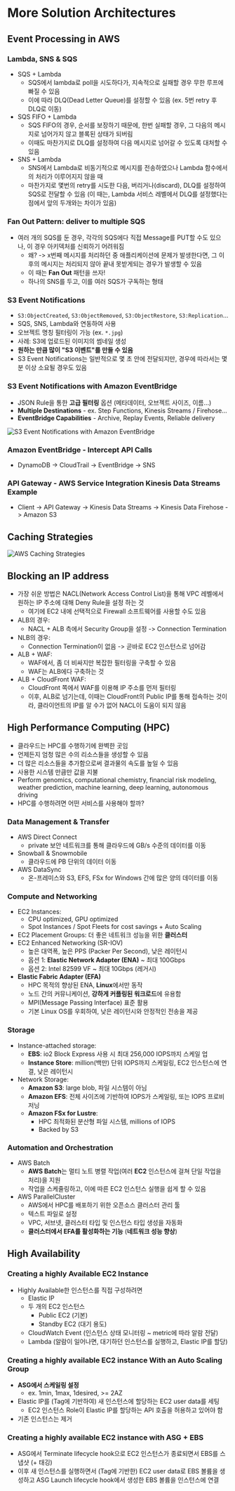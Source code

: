 # More Solution Architectures

## Event Processing in AWS

### Lambda, SNS & SQS

- SQS + Lambda
  - SQS에서 lambda로 poll을 시도하다가, 지속적으로 실패할 경우 무한 루프에 빠질 수 있음
  - 이에 따라 DLQ(Dead Letter Queue)를 설정할 수 있음 (ex. 5번 retry 후 DLQ로 이동)
- SQS FIFO + Lambda
  - SQS FIFO의 경우, 순서를 보장하기 때문에, 한번 실패할 경우, 그 다음의 메시지로 넘어가지 않고 블록된 상태가 되버림
  - 이때도 마찬가지로 DLQ를 설정하여 다음 메시지로 넘어갈 수 있도록 대처할 수 있음
- SNS + Lambda
  - SNS에서 Lambda로 비동기적으로 메시지를 전송하였으나 Lambda 함수에서의 처리가 이루어지지 않을 때
  - 마찬가지로 몇번의 retry를 시도한 다음, 버리거나(discard), DLQ를 설정하여 SQS로 전달할 수 있음 (이 때는, Lambda 서비스 레벨에서 DLQ를 설정했다는 점에서 앞의 두개와는 차이가 있음)

### Fan Out Pattern: deliver to multiple SQS

- 여러 개의 SQS를 둔 경우, 각각의 SQS에다 직접 Message를 PUT할 수도 있으나, 이 경우 아키덱처를 신뢰하기 어려워짐
  - 왜? -> x번째 메시지를 처리하던 중 애플리케이션에 문제가 발생한다면, 그 이후의 메시지는 처리되지 않아 끝내 못받게되는 경우가 발생할 수 있음
  - 이 때는 **Fan Out** 패턴을 쓰자!
  - 하나의 SNS를 두고, 이를 여러 SQS가 구독하는 형태

### S3 Event Notifications

- `S3:ObjectCreated`, `S3:ObjectRemoved`, `S3:ObjectRestore`, `S3:Replication`...
- SQS, SNS, Lambda와 연동하여 사용
- 오브젝트 명칭 필터링이 가능 (ex. `*.jpg`)
- 사례: S3에 업로드된 이미지의 썸네일 생성
- **원하는 만큼 많이 "S3 이벤트"를 만들 수 있음**
- S3 Event Notifications는 일반적으로 몇 초 안에 전달되지만, 경우에 따라서는 몇 분 이상 소요될 경우도 있음

### S3 Event Notifications with Amazon EventBridge

- JSON Rule을 통한 **고급 필터링** 옵션 (메타데이터, 오브젝트 사이즈, 이름...)
- **Multiple Destinations** - ex. Step Functions, Kinesis Streams / Firehose...
- **EventBridge Capabilities** - Archive, Replay Events, Reliable delivery

![S3 Event Notifications with Amazon EventBridge](https://da-public-assets.s3.amazonaws.com/thumbnails/patterns/s3-eventbridge-sns-terraform.png)

### Amazon EventBridge - Intercept API Calls

- DynamoDB -> CloudTrail -> EventBridge -> SNS

### API Gateway - AWS Service Integration Kinesis Data Streams Example

- Client -> API Gateway -> Kinesis Data Streams -> Kinesis Data Firehose -> Amazon S3

## Caching Strategies

![AWS Caching Strategies](https://blog.cloudcraft.co/wp-content/uploads/2020/09/Caching-101-1.png)

## Blocking an IP address

- 가장 쉬운 방법은 NACL(Network Access Control List)을 통해 VPC 레벨에서 원하는 IP 주소에 대해 Deny Rule을 설정 하는 것
  - 여기에 EC2 내에 선택적으로 Firewall 소프트웨어를 사용할 수도 있음
- ALB의 경우:
  - NACL + ALB 측에서 Security Group을 설정 -> Connection Termination
- NLB의 경우:
  - Connection Termination이 없음 -> 곧바로 EC2 인스턴스로 넘어감
- ALB + WAF:
  - WAF에서, 좀 더 비싸지만 복잡한 필터링을 구축할 수 있음
  - WAF는 ALB에다 구축하는 것
- ALB + CloudFront WAF:
  - CloudFront 쪽에서 WAF를 이용해 IP 주소를 먼저 필터링
  - 이후, ALB로 넘기는데, 이때는 CloudFront의 Public IP를 통해 접속하는 것이라, 클라이언트의 IP를 알 수가 없어 NACL이 도움이 되지 않음

## High Performance Computing (HPC)

- 클라우드는 HPC를 수행하기에 완벽한 곳임
- 언제든지 엄청 많은 수의 리소스들을 생성할 수 있음
- 더 많은 리소스들을 추가함으로써 결과물의 속도를 높일 수 있음
- 사용한 시스템 만큼만 값을 지불
- Perform genomics, computational chemistry, financial risk modeling, weather prediction, machine learning, deep learning, autonomous driving
- HPC를 수행하려면 어떤 서비스를 사용해야 할까?

### Data Management & Transfer

- AWS Direct Connect
  - private 보안 네트워크를 통해 클라우드에 GB/s 수준의 데이터를 이동
- Snowball & Snowmobile
  - 클라우드에 PB 단위의 데이터 이동
- AWS DataSync
  - 온-프레미스와 S3, EFS, FSx for Windows 간에 많은 양의 데이터를 이동

### Compute and Networking

- EC2 Instances:
  - CPU optimized, GPU optimized
  - Spot Instances / Spot Fleets for cost savings + Auto Scaling
- EC2 Placement Groups: 더 좋은 네트워크 성능을 위한 **클러스터**
- EC2 Enhanced Networking (SR-IOV)
  - 높은 대역폭, 높은 PPS (Packer Per Second), 낮은 레이턴시
  - 옵션 1: **Elastic Network Adapter (ENA)** ~ 최대 100Gbps
  - 옵션 2: Intel 82599 VF ~ 최대 10Gbps (레거시)
- **Elastic Fabric Adapter (EFA)**
  - HPC 목적의 향상된 ENA, **Linux**에서만 동작
  - 노드 간의 커뮤니케이션, **강하게 커플링된 워크로드**에 유용함
  - MPI(Message Passing Interface) 표준 활용
  - 기본 Linux OS를 우회하여, 낮은 레이턴시와 안정적인 전송을 제공

### Storage

- Instance-attached storage:
  - **EBS**: io2 Block Express 사용 시 최대 256,000 IOPS까지 스케일 업
  - **Instance Store**: million(백만) 단위 IOPS까지 스케일링, EC2 인스턴스에 연결, 낮은 레이턴시
- Network Storage:
  - **Amazon S3**: large blob, 파일 시스템이 아님
  - **Amazon EFS**: 전체 사이즈에 기반하여 IOPS가 스케일링, 또는 IOPS 프로비저닝
  - **Amazon FSx for Lustre**:
    - HPC 최적화된 분산형 파일 시스템, millions of IOPS
    - Backed by S3

### Automation and Orchestration

- AWS Batch
  - **AWS Batch**는 멀티 노트 병렬 작업(여러 **EC2** 인스턴스에 걸쳐 단일 작업을 처리)을 지원
  - 작업을 스케줄링하고, 이에 따른 EC2 인스턴스 실행을 쉽게 할 수 있음
- AWS ParallelCluster
  - AWS에서 HPC를 배포하기 위한 오픈소스 클러스터 관리 툴
  - 텍스트 파일로 설정
  - VPC, 서브넷, 클러스터 타입 및 인스턴스 타입 생성을 자동화
  - **클러스터에서 EFA를 활성화하는 기능** (**네트워크 성능 향상**)

## High Availability

### Creating a highly Available EC2 Instance

- Highly Available한 인스턴스를 직접 구성하려면
  - Elastic IP
  - 두 개의 EC2 인스턴스
    - Public EC2 (기본)
    - Standby EC2 (대기 용도)
  - CloudWatch Event (인스턴스 상태 모니터링 ~ metric에 따라 알람 전달)
  - Lambda (알람이 일어나면, 대기하던 인스턴스를 실행하고, Elastic IP를 할당)

### Creating a highly available EC2 instance With an Auto Scaling Group

- **ASG에서 스케일링 설정**
  - ex. 1min, 1max, 1desired, >= 2AZ
- Elastic IP를 (Tag에 기반하여) 새 인스턴스에 할당하는 EC2 user data를 세팅
  - EC2 인스턴스 Role이 Elastic IP를 할당하는 API 호출을 허용하고 있어야 함
- 기존 인스턴스는 제거

### Creating a highly available EC2 instance with ASG + EBS

- ASG에서 Terminate lifecycle hook으로 EC2 인스턴스가 종료되면서 EBS를 스냅샷 (+ 태깅)
- 이후 새 인스턴스를 실행하면서 (Tag에 기반한) EC2 user data로 EBS 볼륨을 생성하고 ASG Launch lifecycle hook에서 생성한 EBS 볼륨을 인스턴스에 연결
